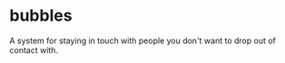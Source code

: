 bubbles
=======

A system for staying in touch with people you don't want to drop out of contact with.
